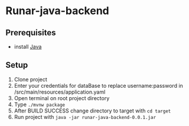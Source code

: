 # Runar-java-backend
## Prerequisites

- install [Java](https://jdk.java.net/19/)

## Setup
1. Clone project
2. Enter your credentials for dataBase to replace username:password in /src/main/resources/application.yaml
3. Open terminal on root project directory
4. Type `./mvnw package`
5. After BUILD SUCCESS change directory to target with `cd target`
6. Run project with `java -jar runar-java-backend-0.0.1.jar`
